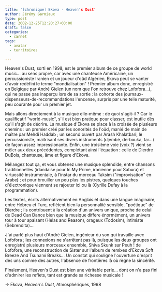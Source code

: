 ```yaml
---
title: '[chronique] Ekova - Heaven's Dust'
author: Jérémy Garniaux
type: post
date: 2002-12-25T12:20:27+00:00
draft: false
categories:
  - carnet
tags:
  - avatar
  - territoires

---
```

Heaven's Dust, sorti en 1998, est le premier album de ce groupe de world music... au sens propre, car avec une chanteuse Américaine, un percussioniste Iranien et un joueur d'oûd Algérien, Ekova peut se vanter d'avoir redéfini le terme "mondialisation" !
Premier album donc, enregistré en Belgique par André Gielen (un nom que l'on retrouve chez Lofofora...), qui ne passe pas inaperçu lors de sa sortie : la cohorte des journaux-dispenseurs-de-recommandations l'encense, surpris par une telle maturité, peu courante pour un premier jet.

Mais allons directement à la musique elle-même : de quoi s'agit-il ? Car le qualificatif "world-music", s'il est bien pratique pour classer, est inutile dès qu'il s'agit de décrire.
La musique d'Ekova se place à la croisée de plusieurs chemins : un premier créé par les sonorités de l'oûd, manié de main de maître par Mehdi Haddab ; un second ouvert par Arash Khalatbari, le percussioniste, maîtrisant ses divers instruments (djembé, derbouka, tar...) de façon assez impressionante. Enfin, une troisième voie (voix ?) vient se mêler aux deux précédentes, complétant ainsi l'équation : celle de Dierdre DuBois, chanteuse, âme et figure d'Ekova.

Mélangez tout ça, et vous obtenez une musique splendide, entre chansons traditionnelles (irlandaise pour In My Prime, iranienne pour Sabura) et virtuosité instrumentale, à l'instar du morceau Taksim ("improvisation" en Arabe) ; et pour brouiller un peu plus les pistres, quelques touches d'électronique viennent se rajouter ici ou là (Cyrille Dufay à la programmation).

Les textes, écrits alternativement en Anglais et dans une langue imaginaire, entre Hébreu et Turc, reflètent bien la personnalité sensible, "poétique" de Dierdre ; ils contribuent à la création d'un univers unique, proche de celui de Dead Can Dance bien que la musique diffère énormément, un univers tour à tour apaisant (Helas and Reason), orageux (Todosim), intimiste (Sebrendita)...

J'ai parlé plus haut d'André Gielen, ingénieur du son qui travaille avec Lofofora ; les connexions ne s'arrêtent pas là, puisque les deux groupes ont enregistré plusieurs morceaux ensemble, Shiva Skunk sur Peuh ! de Lofofora, une reconstruction de Sister sur l'album de remixes d'Ekova Soft Breeze And Tsunami Breaks... Un constat qui souligne l'ouverture d'esprit des uns comme des autres, l'absence de frontières là où règne la sincérité.

Finalement, Heaven's Dust est bien une véritable perle... dont on n'a pas fini d'admirer les reflets, tant est grande sa richesse musicale !

-> Ekova, _Heaven's Dust_, Atmosphériques, 1998